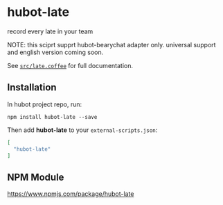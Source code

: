 # hubot-late

record every late in your team

NOTE: this sciprt supprt hubot-bearychat adapter only. universal support and english version coming soon.

See [`src/late.coffee`](src/late.coffee) for full documentation.

## Installation

In hubot project repo, run:

`npm install hubot-late --save`

Then add **hubot-late** to your `external-scripts.json`:

```json
[
  "hubot-late"
]
```

## NPM Module

https://www.npmjs.com/package/hubot-late
